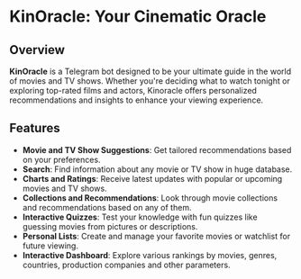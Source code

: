# KinOracle: Your Cinematic Oracle

## Overview

**KinOracle** is a Telegram bot designed to be your ultimate guide in the world of movies and TV shows. Whether you're deciding what to watch tonight or exploring top-rated films and actors, Kinoracle offers personalized recommendations and insights to enhance your viewing experience.

## Features

- **Movie and TV Show Suggestions**: Get tailored recommendations based on your preferences.
- **Search**: Find information about any movie or TV show in huge database.
- **Charts and Ratings**: Receive latest updates with popular or upcoming movies and TV shows.
- **Collections and Recommendations**: Look through movie collections and recommendations based on any of them.
- **Interactive Quizzes**: Test your knowledge with fun quizzes like guessing movies from pictures or descriptions.
- **Personal Lists**: Create and manage your favorite movies or watchlist for future viewing.
- **Interactive Dashboard**: Explore various rankings by movies, genres, countries, production companies and other parameters. 
